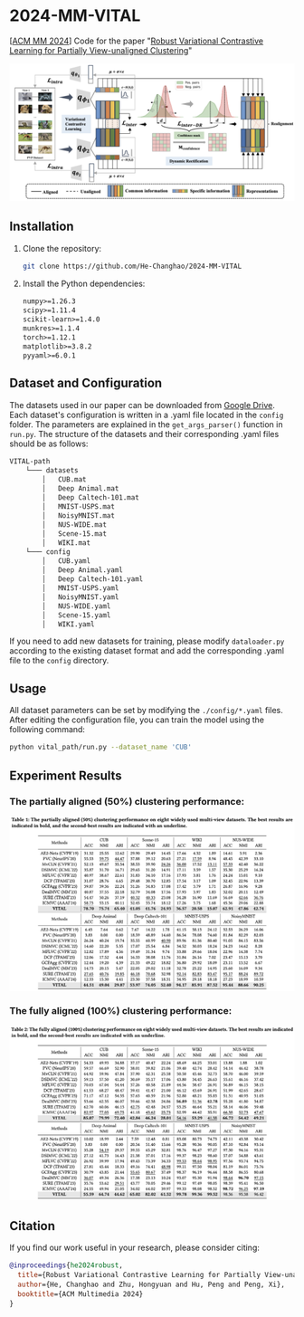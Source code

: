 # 2024-MM-VITAL

[[ACM MM 2024](https://2024.acmmm.org/)] Code for the paper "[Robust Variational Contrastive Learning for Partially View-unaligned Clustering](https://openreview.net/pdf?id=eZpm234cw2)"

![](figs/pipeline.png)

## Installation

1. Clone the repository:
    ```bash
    git clone https://github.com/He-Changhao/2024-MM-VITAL
    ```

2. Install the Python dependencies:
    ```plaintext
    numpy>=1.26.3
    scipy>=1.11.4
    scikit-learn>=1.4.0
    munkres>=1.1.4
    torch>=1.12.1
    matplotlib>=3.8.2
    pyyaml>=6.0.1
    ```

## Dataset and Configuration

The datasets used in our paper can be downloaded from [Google Drive](https://drive.google.com/drive/folders/1k3AkKiWD51ORoV11YZnmjbIZOnKp00n8?usp=sharing). Each dataset's configuration is written in a .yaml file located in the `config` folder. The parameters are explained in the `get_args_parser()` function in `run.py`. The structure of the datasets and their corresponding .yaml files should be as follows:

```
VITAL-path
    └─── datasets
        │   CUB.mat
        │   Deep Animal.mat
        │   Deep Caltech-101.mat
        │   MNIST-USPS.mat
        │   NoisyMNIST.mat
        │   NUS-WIDE.mat
        │   Scene-15.mat
        │   WIKI.mat
    └─── config
        │   CUB.yaml
        │   Deep Animal.yaml
        │   Deep Caltech-101.yaml
        │   MNIST-USPS.yaml
        │   NoisyMNIST.yaml
        │   NUS-WIDE.yaml
        │   Scene-15.yaml
        │   WIKI.yaml
```

If you need to add new datasets for training, please modify `dataloader.py` according to the existing dataset format and add the corresponding .yaml file to the `config` directory.

## Usage

All dataset parameters can be set by modifying the `./config/*.yaml` files. After editing the configuration file, you can train the model using the following command:

```bash
python vital_path/run.py --dataset_name 'CUB'
```

## Experiment Results

### The partially aligned (50%) clustering performance:

![](figs/partially.png)

### The fully aligned (100%) clustering performance:

![](figs/fully.png)

## Citation

If you find our work useful in your research, please consider citing:

```bibtex
@inproceedings{he2024robust,
  title={Robust Variational Contrastive Learning for Partially View-unaligned Clustering},
  author={He, Changhao and Zhu, Hongyuan and Hu, Peng and Peng, Xi},
  booktitle={ACM Multimedia 2024}
}
```


